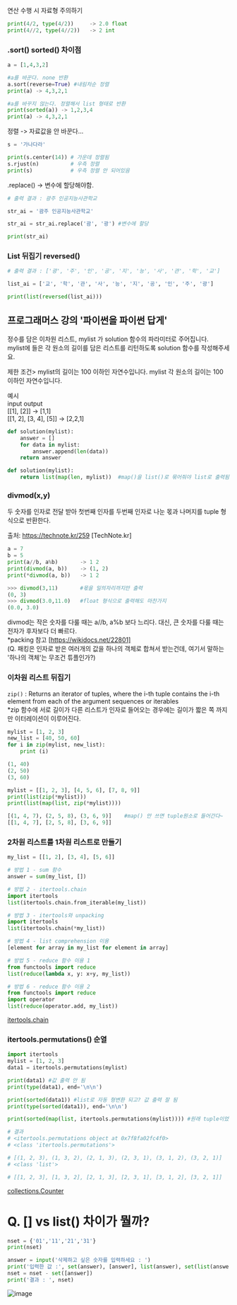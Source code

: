 연산 수행 시 자료형 주의하기
```py
print(4/2, type(4/2))     -> 2.0 float
print(4//2, type(4//2))   -> 2 int
```   
### .sort() sorted() 차이점
```py
a = [1,4,3,2]

#a를 바꾼다. none 반환
a.sort(reverse=True) #내림차순 정렬
print(a) -> 4,3,2,1 

#a를 바꾸지 않는다. 정렬해서 list 형태로 반환
print(sorted(a)) -> 1,2,3,4 
print(a) -> 4,3,2,1
```
정렬 -> 자료값을 안 바꾼다...
```py
s = '가나다라'

print(s.center(14)) # 가운데 정렬됨
s.rjust(n)          # 우측 정렬
print(s)            # 우측 정렬 안 되어있음
```
.replace() -> 변수에 할당해야함.
```py
# 출력 결과 : 광주 인공지능사관학교

str_ai = '괌주 인공지능사관학교'

str_ai = str_ai.replace('괌', '광') #변수에 할당

print(str_ai)
```
### List 뒤집기 reversed()
```py
# 출력 결과 : ['광', '주', '인', '공', '지', '능', '사', '관', '학', '교']

list_ai = ['교', '학', '관', '사', '능', '지', '공', '인', '주', '광']

print(list(reversed(list_ai)))
```
## 프로그래머스 강의 '파이썬을 파이썬 답게'
정수를 담은 이차원 리스트, mylist 가 solution 함수의 파라미터로 주어집니다.   
mylist에 들은 각 원소의 길이를 담은 리스트를 리턴하도록 solution 함수를 작성해주세요.

제한 조건> mylist의 길이는 100 이하인 자연수입니다. mylist 각 원소의 길이는 100 이하인 자연수입니다.

예시   
input	                   output   
[[1], [2]]	          -> [1,1]   
[[1, 2], [3, 4], [5]]	-> [2,2,1]   

``` py
def solution(mylist):
    answer = []
    for data in mylist:
        answer.append(len(data))
    return answer

def solution(mylist):
    return list(map(len, mylist))  #map()을 list()로 묶어줘야 list로 출력됨.
```

### divmod(x,y)
두 숫자를 인자로 전달 받아 첫번째 인자를 두번째 인자로 나눈 몫과 나머지를 tuple 형식으로 반환한다.   

출처: https://technote.kr/259 [TechNote.kr]
``` py
a = 7
b = 5
print(a//b, a%b)       -> 1 2
print(divmod(a, b))    -> (1, 2)
print(*divmod(a, b))   -> 1 2

>>> divmod(3,11)       #몫을 일의자리까지만 출력
(0, 3)
>>> divmod(3.0,11.0)   #float 형식으로 출력해도 마찬가지
(0.0, 3.0)
```
divmod는 작은 숫자를 다룰 때는 a//b, a%b 보다 느리다. 대신, 큰 숫자를 다룰 때는 전자가 후자보다 더 빠르다.   
*packing 참고 [https://wikidocs.net/22801]   
(Q. 패킹은 인자로 받은 여러개의 값을 하나의 객체로 합쳐서 받는건데, 여기서 말하는 '하나의 객체'는 무조건 튜플인가?)   

### 이차원 리스트 뒤집기
`zip()` : Returns an iterator of tuples, where the i-th tuple contains the i-th element from each of the argument sequences or iterables   
*zip 함수에 서로 길이가 다른 리스트가 인자로 들어오는 경우에는 길이가 짧은 쪽 까지만 이터레이션이 이루어진다.
```py
mylist = [1, 2, 3]
new_list = [40, 50, 60]
for i in zip(mylist, new_list):
    print (i)

(1, 40)
(2, 50)
(3, 60)

mylist = [[1, 2, 3], [4, 5, 6], [7, 8, 9]]
print(list(zip(*mylist)))
print(list(map(list, zip(*mylist))))

[(1, 4, 7), (2, 5, 8), (3, 6, 9)]    #map() 안 쓰면 tuple원소로 들어간다~
[[1, 4, 7], [2, 5, 8], [3, 6, 9]]
```
### 2차원 리스트를 1차원 리스트로 만들기
```py
my_list = [[1, 2], [3, 4], [5, 6]]

# 방법 1 - sum 함수
answer = sum(my_list, [])

# 방법 2 - itertools.chain
import itertools
list(itertools.chain.from_iterable(my_list))

# 방법 3 - itertools와 unpacking
import itertools
list(itertools.chain(*my_list))

# 방법 4 - list comprehension 이용
[element for array in my_list for element in array]

# 방법 5 - reduce 함수 이용 1
from functools import reduce
list(reduce(lambda x, y: x+y, my_list))

# 방법 6 - reduce 함수 이용 2
from functools import reduce
import operator
list(reduce(operator.add, my_list))
```
[itertools.chain](https://docs.python.org/3/library/itertools.html#itertools.chain)

### itertools.permutations() 순열
```py
import itertools
mylist = [1, 2, 3]
data1 = itertools.permutations(mylist)

print(data1) #값 출력 안 됨
print(type(data1), end='\n\n')

print(sorted(data1)) #list로 자동 형변환 되고? 값 출력 잘 됨
print(type(sorted(data1)), end='\n\n')

print(sorted(map(list, itertools.permutations(mylist)))) #원래 tuple이었던 원소를 list로 바꿔서 2차원 list 만들기

# 결과
# <itertools.permutations object at 0x7f8fa02fc4f0>
# <class 'itertools.permutations'>

# [(1, 2, 3), (1, 3, 2), (2, 1, 3), (2, 3, 1), (3, 1, 2), (3, 2, 1)]
# <class 'list'>

# [[1, 2, 3], [1, 3, 2], [2, 1, 3], [2, 3, 1], [3, 1, 2], [3, 2, 1]]
```
[collections.Counter](https://www.daleseo.com/python-collections-counter/)

# Q. [] vs list() 차이가 뭘까?
```py
nset = {'01','11','21','31'}
print(nset)

answer = input('삭제하고 싶은 숫자를 입력하세요 : ')
print('입력한 값 :', set(answer), [answer], list(answer), set(list(answer)), set([answer]), '\n')
nset = nset - set([answer])
print('결과 : ', nset)
```
![image](https://user-images.githubusercontent.com/50537876/118089777-b5a01180-b403-11eb-8970-f2ec7ea7a0a2.png)
